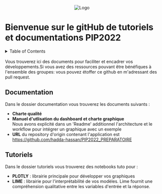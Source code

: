 <div align="center">
    <img src="IMAGES/UPSID2.jpg" alt="Logo" "height="500">
</div>

# Bienvenue sur le gitHub de tutoriels et documentations PIP2022

<!-- TABLE OF CONTENTS -->
<details>
  <summary>Table of Contents</summary>
  <ol>
    <li>
      <a href="#Documentation">Documentation</a>
    </li>
    <li>
      <a href="#Tutoriels">Tutoriels</a>
    </li>
</details>
<br/>
Vous trouverez ici des documents pour faciliter et encadrer vos développements.Si vous avez des ressources pouvant être bénéfiques à l'ensemble des groupes: vous pouvez étoffer ce github en m'adressant des pull request.

## Documentation 
Dans le dossier documentation vous trouverez les documents suivants :
* **Charte qualité**
* **Manuel d'utlisation du dashboard et charte graphique**<br/>
Nous avons explicité dans un 'Readme' additionnel l'architecture et le workflow pour intégrer un graphique avec un exemple
* **URL** du repository d'origin contenant l'application est  https://github.com/hadda-hassan/PIP2022_PREPARATOIRE
## Tutoriels
Dans le dossier tutoriels vous trouverez des notebooks tuto pour :
* **PLOTLY** : librairie principale pour développer vos graphiques
* **LIME** : librairie pour l'interprétabilité de vos modèles. Lime fournit une compréhension qualitative entre les variables d'entrée et la réponse.
 
